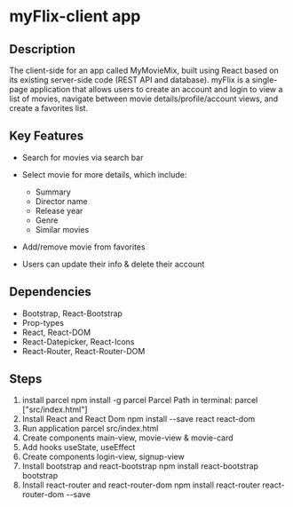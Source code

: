 # myFlix-client app

## Description
The client-side for an app called MyMovieMix, built using React based on its existing server-side code (REST API and database). myFlix is a single-page application that allows users to create an account and login to view a list of movies, navigate between movie details/profile/account views, and create a favorites list.

## Key Features
* Search for movies via search bar
* Select movie for more details, which include:
  * Summary
  * Director name
  * Release year
  * Genre
  * Similar movies
    
* Add/remove movie from favorites
* Users can update their info & delete their account

## Dependencies
* Bootstrap, React-Bootstrap
* Prop-types
* React, React-DOM
* React-Datepicker, React-Icons
* React-Router, React-Router-DOM


## Steps
1. install parcel npm install -g parcel
Parcel Path in terminal: parcel ["src/index.html"]
2. Install React and React Dom npm install --save react react-dom
3. Run application parcel src/index.html
4. Create components main-view, movie-view & movie-card
5. Add hooks useState, useEffect
6. Create components login-view, signup-view
7. Install bootstrap and react-bootstrap npm install react-bootstrap bootstrap
8. Install react-router and react-router-dom npm install react-router react-router-dom --save
